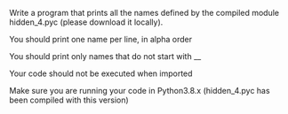 Write a program that prints all the names defined by the compiled module hidden_4.pyc (please download it locally).



You should print one name per line, in alpha order

You should print only names that do not start with __

Your code should not be executed when imported

Make sure you are running your code in Python3.8.x (hidden_4.pyc has been compiled with this version)
